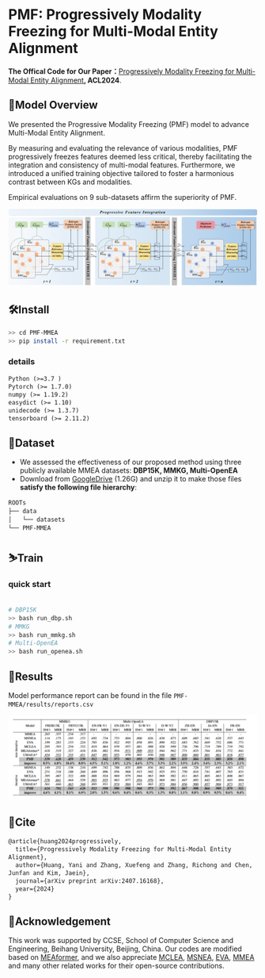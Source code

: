 
# PMF: Progressively Modality Freezing for Multi-Modal Entity Alignment
**The Offical Code for Our Paper：**[Progressively Modality Freezing for Multi-Modal Entity Alignment](https://arxiv.org/abs/2407.16168)**, ACL2024**.

## 📰Model Overview

We presented the Progressive Modality Freezing (PMF) model to advance Multi-Modal Entity Alignment. 

By measuring and evaluating the relevance of various modalities, PMF progressively freezes features deemed less critical, thereby facilitating the integration and consistency of multi-modal features. Furthermore, we introduced a unified training objective tailored to foster a harmonious contrast between KGs and modalities. 

Empirical evaluations on 9 sub-datasets affirm the superiority of PMF.

![Model](images/model.png)

## 🛠️Install

```bash
>> cd PMF-MMEA
>> pip install -r requirement.txt
```

### details

```
Python (>=3.7 )
Pytorch (>= 1.7.0)
numpy (>= 1.19.2)
easydict (>= 1.10)
unidecode (>= 1.3.7)
tensorboard (>= 2.11.2)
```

## 📂Dataset

- We assessed the effectiveness of our proposed method using three publicly available MMEA datasets: **DBP15K, MMKG, Multi-OpenEA**
- Download from [GoogleDrive](https://drive.google.com/file/d/1VIWcc3KDcLcRImeSrF2AyhetBLq_gsnx/view?usp=sharing) (1.26G) and unzip it to make those files **satisfy the following file hierarchy**:

```bash
ROOTs
├── data
│   └── datasets
└── PMF-MMEA
```

## ⛷️Train

### quick start

```bash

# DBP15K
>> bash run_dbp.sh 
# MMKG
>> bash run_mmkg.sh
# Multi-OpenEA
>> bash run_openea.sh
```

## 🥇Results

Model performance report can be found in the file `PMF-MMEA/results/reports.csv`

![results](images/results.png)

## 📝Cite

```
@article{huang2024progressively,
  title={Progressively Modality Freezing for Multi-Modal Entity Alignment},
  author={Huang, Yani and Zhang, Xuefeng and Zhang, Richong and Chen, Junfan and Kim, Jaein},
  journal={arXiv preprint arXiv:2407.16168},
  year={2024}
}
```

## 🫶**Acknowledgement**
This work was supported by CCSE, School of Computer Science and Engineering, Beihang University, Beijing, China.
Our codes are modified based on [MEAformer](https://github.com/zjukg/MEAformer), and we also appreciate [MCLEA](https://github.com/lzxlin/MCLEA), [MSNEA](https://github.com/liyichen-cly/MSNEA), [EVA](https://github.com/cambridgeltl/eva), [MMEA](https://github.com/liyichen-cly/MMEA) and many other related works for their open-source contributions.